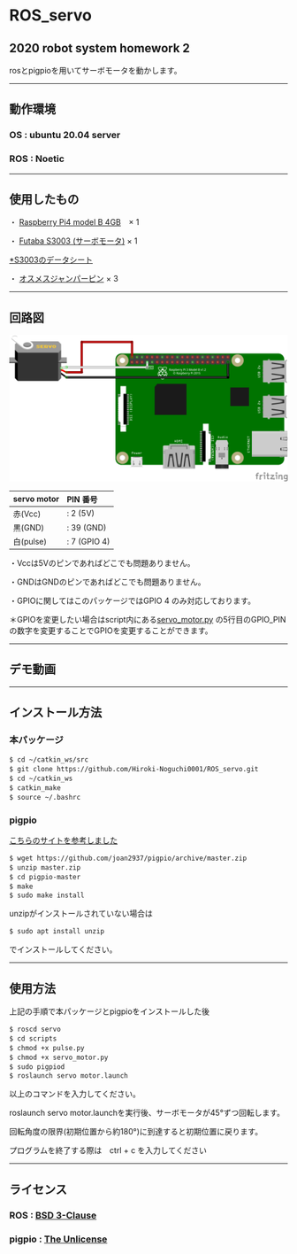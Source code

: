 # ROS_servo
## 2020 robot system homework 2

rosとpigpioを用いてサーボモータを動かします。

---
## 動作環境

### OS : ubuntu 20.04 server

### ROS : Noetic

---
## 使用したもの

・ [Raspberry Pi4 model B 4GB](https://akizukidenshi.com/catalog/g/gM-14778/)　× 1

・ [Futaba S3003 (サーボモータ)](https://www.rc.futaba.co.jp/servo_air/analog/s3003.html) × 1

   [*S3003のデータシート](http://www.es.co.th/schemetic/pdf/et-servo-s3003.pdf)
   
・ [オスメスジャンパーピン](https://akizukidenshi.com/catalog/g/gC-08934/) × 3

---
## 回路図
![回路図](https://github.com/Hiroki-Noguchi0001/ROS_servo/blob/images/image1.png "回路図")

| servo motor | PIN 番号     |
|:------------|:-------------|
| 赤(Vcc)     | : 2 (5V)     |
| 黒(GND)     | : 39 (GND)   |
| 白(pulse)   | : 7 (GPIO 4) |

・Vccは5Vのピンであればどこでも問題ありません。

・GNDはGNDのピンであればどこでも問題ありません。

・GPIOに関してはこのパッケージではGPIO 4 のみ対応しております。

＊GPIOを変更したい場合はscript内にある[servo_motor.py](https://github.com/Hiroki-Noguchi0001/ROS_servo/blob/master/scripts/servo_motor.py)
の5行目のGPIO_PINの数字を変更することでGPIOを変更することができます。

---
## デモ動画

---
## インストール方法

### 本パッケージ

```sh
$ cd ~/catkin_ws/src
$ git clone https://github.com/Hiroki-Noguchi0001/ROS_servo.git
$ cd ~/catkin_ws
$ catkin_make
$ source ~/.bashrc
```

### pigpio

[こちらのサイトを参考しました](http://abyz.me.uk/rpi/pigpio/download.html)

```sh
$ wget https://github.com/joan2937/pigpio/archive/master.zip
$ unzip master.zip
$ cd pigpio-master
$ make
$ sudo make install
```
unzipがインストールされていない場合は
```sh
$ sudo apt install unzip
```
でインストールしてください。

---
## 使用方法

上記の手順で本パッケージとpigpioをインストールした後

```sh
$ roscd servo
$ cd scripts
$ chmod +x pulse.py
$ chmod +x servo_motor.py
$ sudo pigpiod
$ roslaunch servo motor.launch
```
以上のコマンドを入力してください。

roslaunch servo motor.launchを実行後、サーボモータが45°ずつ回転します。

回転角度の限界(初期位置から約180°)に到達すると初期位置に戻ります。

プログラムを終了する際は　ctrl + c を入力してください

---
## ライセンス

### ROS : [BSD 3-Clause](https://github.com/Hiroki-Noguchi0001/ROS_servo/blob/master/LICENSE)

### pigpio : [The Unlicense](https://github.com/joan2937/pigpio/blob/master/UNLICENCE)
